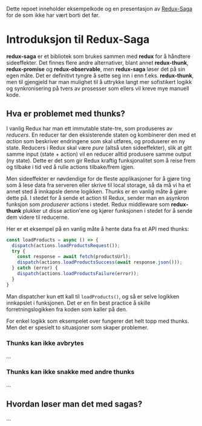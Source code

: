 Dette repoet inneholder eksempelkode og en presentasjon av [Redux-Saga](https://github.com/redux-saga/redux-saga) for de som ikke har vært borti det før.

# Introduksjon til Redux-Saga
**redux-saga** er et bibliotek som brukes sammen med **redux** for å håndtere sideeffekter. Det finnes flere andre alternativer, blant annet **redux-thunk**, **redux-promise** og **redux-observable**, men **redux-saga** løser det på sin egen måte. Det er definitivt tyngre å sette seg inn i enn f.eks. **redux-thunk**, men til gjengjeld har man mulighet til å uttrykke langt mer sofistikert logikk og synkronisering på tvers av prosesser som ellers vil kreve mye manuell kode.

## Hva er problemet med thunks?
I vanlig Redux har man ett immutable state-tre, som produseres av _reducers_. En reducer tar den eksisterende staten og kombinerer den med et _action_ som beskriver endringene som skal utføres, og produserer en ny state. Reducers i Redux skal være _pure_ (altså uten sideeffekter), slik at gitt samme input (state + action) vil en reducer alltid produsere samme output (ny state). Dette er det som gir Redux kraftig funksjonalitet som å reise frem og tilbake i tid ved å rulle actions tilbake/frem igjen.

Men sideeffekter er nøvdendige for de fleste applikasjoner for å gjøre ting som å lese data fra serveren eller skrive til local storage, så da må vi ha et annet sted å innkapsle denne logikken. Thunks er en vanlig måte å gjøre dette på. I stedet for å sende et action til Redux, sender man en asynkron funksjon som _produserer_ actions i stedet. Redux middleware som **redux-thunk** plukker ut disse action'ene og kjører funksjonen i stedet for å sende dem videre til reducerne.

Her er et eksempel på en vanlig måte å hente data fra et API med thunks:
```ts
const loadProducts = async () => {
  dispatch(actions.loadProductsRequest());
  try {
    const response = await fetch(productsUrl);
    dispatch(actions.loadProductsSuccess(await response.json()));
  } catch (error) {
    dispatch(actions.loadProductsFailure(error));
  }
}

```
Man dispatcher kun ett kall til `loadProducts()`, og så er selve logikken innkapslet i funksjonen. Det er en fin best practice å skille forretningslogikken fra koden som kaller på den.

For enkel logikk som eksempelet over fungerer det helt topp med thunks. Men det er spesielt to situasjoner som skaper problemer.

### Thunks kan ikke avbrytes
...

### Thunks kan ikke snakke med andre thunks
...

## Hvordan løser man det med sagas?
...
